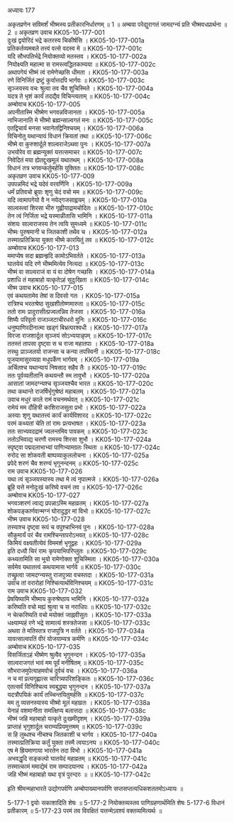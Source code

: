 अध्यायः 177

अकृतव्रणेन सविमर्शं भीष्मस्य प्रतीकारनिर्धारणम् ॥ 1 ॥ अम्बया परेद्युरागतं जामदग्न्यं प्रति भीष्मवधप्रार्थना ॥ 2 ॥
अकृतव्रण उवाच 	KK05-10-177-001  
दुःखं द्वयोरिदं भद्रे कतरस्य चिकीर्षसि ।	KK05-10-177-001a  
प्रतिकर्तव्यमबले तत्त्वं वत्से वदस्व मे ॥	KK05-10-177-001c  
यदि सौभपतिर्भद्रे नियोक्तव्यो मतस्तव ।	KK05-10-177-002a  
नियोक्ष्यति महात्मा स रामस्त्वद्धितकाम्यया ॥	KK05-10-177-002c  
अथापगेयं भीष्मं त्वं रामेणेच्छसि धीमता ।	KK05-10-177-003a  
रणे विनिर्जितं द्रष्टुं कुर्यात्तदपि भार्गवः ॥	KK05-10-177-003c  
सृञ्जयस्य वचः श्रुत्वा तव चैव शुचिस्मिते ।	KK05-10-177-004a  
यदत्र ते भृशं कार्यं तदद्यैव विचिन्त्यताम् ॥	KK05-10-177-004c  
अम्बोवाच 	KK05-10-177-005  
अपनीतास्मि भीष्मेण भगवन्नविजानता ।	KK05-10-177-005a  
नाभिजानाति मे भीष्मो ब्रह्मन्साल्वगतं मनः ॥	KK05-10-177-005c  
एतद्विचार्य मनसा भवानेतद्विनिश्चयम् ।	KK05-10-177-006a  
विचिनोतु यथान्यायं विधानं क्रियतां तथा ॥	KK05-10-177-006c  
भीष्मे वा कुरुशार्दूले शाल्वराजेऽथवा पुनः ।	KK05-10-177-007a  
उभयोरेव वा ब्रह्मन्युक्तं यत्तत्समाचर ॥	KK05-10-177-007c  
निवेदितं मया ह्येतद्दुःखमूलं यथातथम् ।	KK05-10-177-008a  
विधानं तत्र भगवन्कर्तुमर्हसि युक्तितः ॥	KK05-10-177-008c  
अकृतव्रण उवाच 	KK05-10-177-009  
उपपन्नमिदं भद्रे यदेवं वरवर्णिनि ।	KK05-10-177-009a  
धर्मं प्रतिवचो ब्रूयाः शृणु चेदं वचो मम ॥	KK05-10-177-009c  
यदि त्वामापगेयो वै न नयेद्गजसाह्वयम् ।	KK05-10-177-010a  
साल्वस्त्वां शिरसा भीरु गृह्णीयाद्रामचोदितः ॥	KK05-10-177-010c  
तेन त्वं निर्जिता भद्रे यस्मान्नीतासि भामिनि ।	KK05-10-177-011a  
संशयः साल्वराजस्य तेन त्वयि सुमध्यमे ॥	KK05-10-177-011c  
भीष्मः पुरुषमानी च जितकाशी तथैव च ।	KK05-10-177-012a  
तस्मात्प्रतिक्रिया युक्ता भीष्मे कारयितुं तव ॥	KK05-10-177-012c  
अम्बोवाच 	KK05-10-177-013  
ममाप्येष सदा ब्रह्मन्हृदि कामोऽभिवर्तते ।	KK05-10-177-013a  
घातयेयं यदि रणे भीष्ममित्येव नित्यदा ॥	KK05-10-177-013c  
भीष्मं वा साल्वराजं वा यं वा दोषेण गच्छसि ।	KK05-10-177-014a  
प्रशाधि तं महाबाहो यत्कृतेऽहं सुदुःखिता ॥	KK05-10-177-014c  
भीष्म उवाच 	KK05-10-177-015  
एवं कथयतामेव तेषां स दिवसो गतः ।	KK05-10-177-015a  
रात्रिश्च भरतश्रेष्ठ सुखशीतोष्णमारुता ॥	KK05-10-177-015c  
ततो रामः प्रादुरासीत्प्रज्वलन्निव तेजसा ।	KK05-10-177-016a  
शिष्यैः परिवृतो राजञ्जटाचीरधरो मुनिः ॥	KK05-10-177-016c  
धनुष्पाणिरदीनात्मा खड्गं बिभ्रत्परश्वधी ।	KK05-10-177-017a  
विरजा राजशार्दूल सृञ्जयं सोऽभ्ययान्नृपम् ॥	KK05-10-177-017c  
ततस्तं तापसा दृष्ट्वा स च राजा महातपाः ।	KK05-10-177-018a  
तस्थुः प्राञ्जलयो राजन्सा च कन्या तपस्विनी ॥	KK05-10-177-018c  
पूजयामासुरव्यग्रा मधुपर्केण भार्गवम् ।	KK05-10-177-019a  
अर्चितश्च यथान्यायं निषसाद सहैव तैः ॥	KK05-10-177-019c  
ततः पूर्वव्यतीतानि कथयन्तौ स्म तावुभौ ।	KK05-10-177-020a  
आसातां जामदग्न्यश्च सृञ्जयश्चैव भारत ॥	KK05-10-177-020c  
तथा कथान्ते राजर्षिर्भृगुश्रेष्ठं महाबलम् ।	KK05-10-177-021a  
उवाच मधुरं काले रामं वचनमर्थवत् ॥	KK05-10-177-021c  
रामेयं मम दौहित्री काशिराजसुता प्रभो ।	KK05-10-177-022a  
अस्याः शृणु यथातत्त्वं कार्यं कार्यविशारद ॥	KK05-10-177-022c  
परमं कथ्यतां चेति तां रामः प्रत्यभाषत ।	KK05-10-177-023a  
ततः साभ्यवदद्रामं ज्वलन्तमिव पावकम् ॥	KK05-10-177-023c  
ततोऽभिवाद्य चरणौ रामस्य शिरसा शुभौ ।	KK05-10-177-024a  
स्पृष्ट्वा पद्मदलाभाभ्यां पाणिभ्यामग्रतः स्थिता ॥	KK05-10-177-024c  
रुरोद सा शोकवती बाष्पव्याकुललोचना ।	KK05-10-177-025a  
प्रपेदे शरणं चैव शरण्यं भृगुनन्दनम् ॥	KK05-10-177-025c  
राम उवाच 	KK05-10-177-026  
यथा त्वं सृञ्जयस्यास्य तथा मे त्वं नृपात्मजे ।	KK05-10-177-026a  
ब्रूहि यत्ते मनोदुःखं करिष्ये वचनं तव ॥	KK05-10-177-026c  
अम्बोवाच 	KK05-10-177-027  
भगवञ्शरणं त्वाद्य प्रपन्नाऽस्मि महाव्रतम् ।	KK05-10-177-027a  
शोकपङ्कार्णवान्मग्नं घोरादुद्धर मां विभो ॥	KK05-10-177-027c  
भीष्म उवाच 	KK05-10-177-028  
तस्याश्च दृष्ट्वा रूपं च वपुश्चाभिनवं पुनः ।	KK05-10-177-028a  
सौकुमार्यं परं चैव रामश्चिन्तापरोऽभवत् ॥	KK05-10-177-028c  
किमियं वक्ष्यतीत्येवं विममर्श भृगूद्वहः ।	KK05-10-177-029a  
इति दध्यौ चिरं रामः कृपयाभिपरिप्लुतः ॥	KK05-10-177-029c  
कथ्यतामिति सा भूयो रामेणोक्ता शुचिस्मिता ।	KK05-10-177-030a  
सर्वमेव यथातत्त्वं कथयामास भार्गवे ॥	KK05-10-177-030c  
तच्छ्रुत्वा जामदग्न्यस्तु राजपुत्र्या वचस्तदा ।	KK05-10-177-031a  
उवाच तां वरारोहां निश्चित्यार्थविनिश्चयम् ॥	KK05-10-177-031c  
राम उवाच 	KK05-10-177-032  
प्रेषयिष्यामि भीष्माय कुरुश्रेष्ठाय भामिनि ।	KK05-10-177-032a  
करिष्यति वचो मह्यं श्रुत्वा च स नराधिपः ॥	KK05-10-177-032c  
न चेत्करिष्यति वचो मयोक्तं जाह्नवीसुतः ।	KK05-10-177-033a  
धक्ष्याम्यहं रणे भद्रे सामात्यं शस्त्रतेजसा ॥	KK05-10-177-033c  
अथवा ते मतिस्तत्र राजपुत्रि न वर्तते ।	KK05-10-177-034a  
यावत्साल्वपतिं वीरं योजयाम्यत्र कर्मणि ॥	KK05-10-177-034c  
अम्बोवाच 	KK05-10-177-035  
विसर्जिताऽहं भीष्मेण श्रुत्वैव भृगुनन्दन ।	KK05-10-177-035a  
साल्वराजगतं भावं मम पूर्वं मनीषितम् ॥	KK05-10-177-035c  
सौभराजमुपेत्याहमवोचं दुर्वचं वचः ।	KK05-10-177-036a  
न च मां प्रत्यगृह्णात्स चारित्र्यपरिशङ्कितः ॥	KK05-10-177-036c  
एतत्सर्वं विनिश्चित्य स्वबुद्ध्या भृगुनन्दन ।	KK05-10-177-037a  
यदत्रौपयिकं कार्यं तच्चिन्तयितुमर्हसि ॥	KK05-10-177-037c  
मम तु व्यसनस्यास्य भीष्मो मूलं महाव्रतः ।	KK05-10-177-038a  
येनाहं वशमानीता समत्क्षिप्य बलात्तदा ॥	KK05-10-177-038c  
भीष्मं जहि महाबाहो यत्कृते दुःखमीदृशम् ।	KK05-10-177-039a  
प्राप्ताहं भृगुशार्दूल चराम्यप्रियमुत्तमम् ॥	KK05-10-177-039c  
स हि लुब्धश्च नीचश्च जितकाशी च भार्गव ।	KK05-10-177-040a  
तस्मात्प्रतिक्रिया कर्तुं युक्ता तस्मै त्वयाऽनघ ॥	KK05-10-177-040c  
एष मे ह्रियमाणाया भारतेन तदा विभो ।	KK05-10-177-041a  
अभवद्धृदि सङ्कल्पो घातयेदं महाव्रतम् ॥	KK05-10-177-041c  
तस्मात्कामं ममाद्येमं राम सम्पादयानघ ।	KK05-10-177-042a  
जहि भीष्मं महाबाहो यथा वृत्रं पुरन्दरः ॥ ॥	KK05-10-177-042c  

इति श्रीमन्महाभारते उद्योगपर्वणि अम्बोपाख्यानपर्वणि सप्तसप्तत्यधिकशततमोऽध्यायः ॥

5-177-1 द्वयोः सकाशादिति शेषः ॥ 5-177-2 नियोक्तव्यस्तव पाणिग्रहणार्थमिति शेषः 5-177-6 विधानं प्रतीकारम् ॥ 5-177-23 परमं तव विवक्षितं यत्तन्मेऽवश्यं वक्तव्यमित्यर्थः ॥
